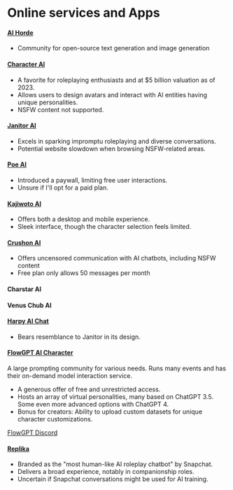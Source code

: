 # Online services and Apps

#### [AI Horde](https://aihorde.net/)
* Community for open-source text generation and image generation

#### [Character AI](https://beta.character.ai/)
* A favorite for roleplaying enthusiasts and at $5 billion valuation as of 2023.
* Allows users to design avatars and interact with AI entities having unique personalities.
* NSFW content not supported.

#### [Janitor AI](https://www.janitorai.com/)
* Excels in sparking impromptu roleplaying and diverse conversations.
* Potential website slowdown when browsing NSFW-related areas.

#### [Poe AI](https://poe.com/)
* Introduced a paywall, limiting free user interactions.
* Unsure if I'll opt for a paid plan.

#### [Kajiwoto AI](https://kajiwoto.ai/)
* Offers both a desktop and mobile experience.
* Sleek interface, though the character selection feels limited.

#### [Crushon AI](https://crushon.ai/)
* Offers uncensored communication with AI chatbots, including NSFW content
* Free plan only allows 50 messages per month

#### Charstar AI

#### Venus Chub AI

#### [Harpy AI Chat](https://harpy.chat/)
* Bears resemblance to Janitor in its design.

#### [FlowGPT AI Character](https://flowgpt.com/?category=character)
A large prompting community for various needs. Runs many events and has their on-demand model interaction service.

* A generous offer of free and unrestricted access.
* Hosts an array of virtual personalities, many based on ChatGPT 3.5. Some even more advanced options with ChatGPT 4.
* Bonus for creators: Ability to upload custom datasets for unique character customizations.

[FlowGPT Discord](https://discord.com/invite/tWZGzcpTkf)

#### [Replika](https://replika.com/)
* Branded as the "most human-like AI roleplay chatbot" by Snapchat.
* Delivers a broad experience, notably in companionship roles.
* Uncertain if Snapchat conversations might be used for AI training.
